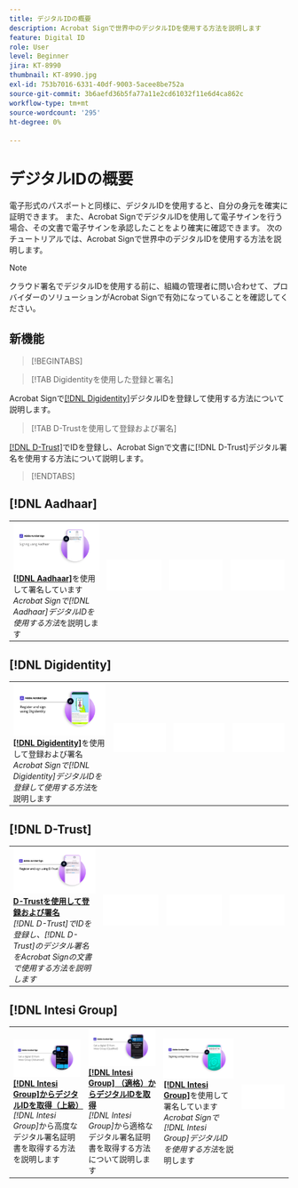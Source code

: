 ```yaml
---
title: デジタルIDの概要
description: Acrobat Signで世界中のデジタルIDを使用する方法を説明します
feature: Digital ID
role: User
level: Beginner
jira: KT-8990
thumbnail: KT-8990.jpg
exl-id: 753b7016-6331-40df-9003-5acee8be752a
source-git-commit: 3b6aefd36b5fa77a11e2cd61032f11e6d4ca862c
workflow-type: tm+mt
source-wordcount: '295'
ht-degree: 0%

---
```


# デジタルIDの概要

電子形式のパスポートと同様に、デジタルIDを使用すると、自分の身元を確実に証明できます。 また、Acrobat SignでデジタルIDを使用して電子サインを行う場合、その文書で電子サインを承認したことをより確実に確認できます。 次のチュートリアルでは、Acrobat Signで世界中のデジタルIDを使用する方法を説明します。

>[!NOTE]
>
>クラウド署名でデジタルIDを使用する前に、組織の管理者に問い合わせて、プロバイダーのソリューションがAcrobat Signで有効になっていることを確認してください。

## 新機能

>[!BEGINTABS]

>[!TAB Digidentityを使用した登録と署名]

Acrobat Signで[[!DNL Digidentity]](digidentity-sign.md)デジタルIDを登録して使用する方法について説明します。

>[!TAB D-Trustを使用して登録および署名]

[[!DNL D-Trust]](d-trust.md)でIDを登録し、Acrobat Signで文書に[!DNL D-Trust]デジタル署名を使用する方法について説明します。

>[!ENDTABS]

## [!DNL Aadhaar]

<table style="table-layout:fixed">
<tr>
 <td>
    <a href="aadhaar-sign.md">
      <img alt="を使用した署名 [!DNL Aadhaar]" src="assets/Aadhaarsign_1280.png" />
    </a>
    <div>
    <a href="aadhaar-sign.md"><strong>[!DNL Aadhaar]</strong></a>を使用して署名しています
    </div>
    <em>Acrobat Signで[!DNL Aadhaar]デジタルIDを使用する方法</em>を説明します
    <br>
  </td>
  <td>
    <img alt="スペーサー" src="../assets/Whitespacer.png" />
    <div>
    <br>
  </td>
  <td>
    <img alt="スペーサー" src="../assets/Whitespacer.png" />
    <div>
    <br>
  </td>
  <td>
    <img alt="スペーサー" src="../assets/Whitespacer.png" />
    <div>
    <br>
  </td>
</tr>
</table>

## [!DNL Digidentity]

<table style="table-layout:fixed">
<tr>
  <td>
    <a href="digidentity-sign.md">
      <img alt="[!DNL Digidentity]デジタルIDを使用して登録および署名" src="assets/Digidentitysign_1280.png" />
    </a>
    <div>
    <a href="digidentity-sign.md"><strong>[!DNL Digidentity]</strong></a>を使用して登録および署名
    </div>
    <em>Acrobat Signで[!DNL Digidentity]デジタルIDを登録して使用する方法</em>を説明します
    <br>
  </td>
  <td>
    <img alt="スペーサー" src="../assets/Whitespacer.png" />
    <div>
    <br>
  </td>
  <td>
    <img alt="スペーサー" src="../assets/Whitespacer.png" />
    <div>
    <br>
  </td>
  <td>
    <img alt="スペーサー" src="../assets/Whitespacer.png" />
    <div>
    <br>
  </td>
</tr>
</table>

## [!DNL D-Trust]

<table style="table-layout:fixed">
<tr>
  <td>
    <a href="d-trust.md">
      <img alt="D-Trustを使用した登録と署名" src="assets/Dtrust.png" />
    </a>
    <div>
    <a href="d-trust.md"><strong>D-Trustを使用して登録および署名</strong></a>
    </div>
    <em>[!DNL D-Trust]でIDを登録し、[!DNL D-Trust]のデジタル署名をAcrobat Signの文書で使用する方法を説明します</em>
    <br>
  </td>
  <td>
    <img alt="スペーサー" src="../assets/Whitespacer.png" />
    <div>
    <br>
  </td>
  <td>
    <img alt="スペーサー" src="../assets/Whitespacer.png" />
    <div>
    <br>
  </td>
  <td>
    <img alt="スペーサー" src="../assets/Whitespacer.png" />
    <div>
    <br>
  </td>
  </tr>
  </table>

## [!DNL Intesi Group]

<table style="table-layout:fixed">
<tr>
  <td>
    <a href="intesi-advanced.md">
      <img alt="Intesi Group (Advanced)からデジタルIDを取得" src="assets/IntesiAdvanced_1280.png" />
    </a>
    <div>
    <a href="intesi-advanced.md"><strong>[!DNL Intesi Group]からデジタルIDを取得（上級）</strong></a>
    </div>
    <em>[!DNL Intesi Group]</em>から高度なデジタル署名証明書を取得する方法を説明します
    <br>
  </td>
  <td>
    <a href="intesi-qualified.md">
      <img alt="[!DNL Intesi Group]からデジタルIDを取得（適格）" src="assets/IntesiQualified_1280.png" />
    </a>
    <div>
    <a href="intesi-qualified.md"><strong>[!DNL Intesi Group] （適格）からデジタルIDを取得</strong></a>
    </div>
    <em>[!DNL Intesi Group]</em>から適格なデジタル署名証明書を取得する方法について説明します
    <br>
  </td>
  <td>
    <a href="intesi-sign.md">
      <img alt="Intesi Groupを使用した署名" src="assets/IntesiSign_1280.png" />
    </a>
    <div>
    <a href="intesi-sign.md"><strong>[!DNL Intesi Group]</strong></a>を使用して署名しています
    </div>
    <em>Acrobat Signで[!DNL Intesi Group]デジタルIDを使用する方法</em>を説明します
    <br>
  </td>
  <td>
    <img alt="スペーサー" src="../assets/Whitespacer.png" />
    <div>
    <br>
  </td>
</tr>
</table>
